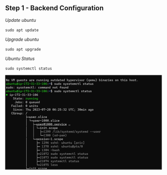 ## Step 1 - Backend Configuration

*Update ubuntu*

`sudo apt update`

*Upgrade ubuntu*

`sudo apt upgrade`

*Ubuntu Status*

`sudo systemctl status`

![ubuntu status](./images/ubuntu-status.jpg)


